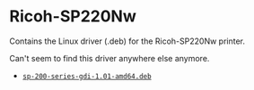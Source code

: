 # Ricoh-SP220Nw

Contains the Linux driver (.deb) for the Ricoh-SP220Nw printer.

Can't seem to find this driver anywhere else anymore.
- [`sp-200-series-gdi-1.01-amd64.deb`](sp-200-series-gdi-1.01-amd64.deb)
